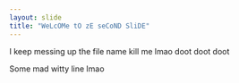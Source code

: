 ```yaml
---
layout: slide
title: "WeLcOMe tO zE seCoND SliDE"
---
```

I keep messing up the file name kill me lmao 
doot doot doot


Some mad witty line lmao 
